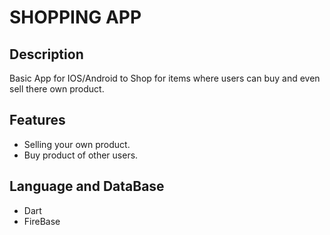 # SHOPPING APP
 
 ## Description
 Basic App for IOS/Android to Shop for items where users can buy and even sell there own product.
 
 ## Features
 * Selling your own product.
 * Buy product of other users.


 ## Language and DataBase
 * Dart
 * FireBase
 
 
